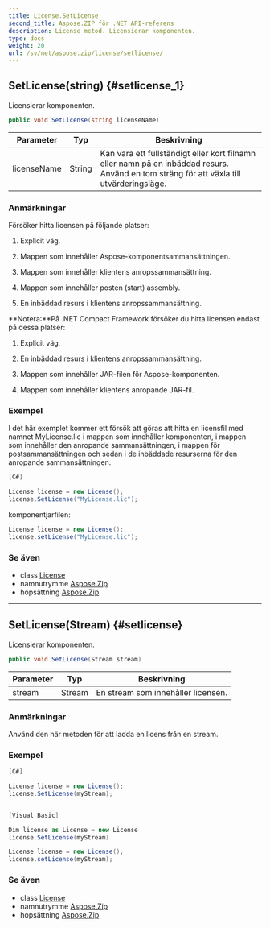 ```yaml
---
title: License.SetLicense
second_title: Aspose.ZIP för .NET API-referens
description: License metod. Licensierar komponenten.
type: docs
weight: 20
url: /sv/net/aspose.zip/license/setlicense/
---
```

## SetLicense(string) {#setlicense_1}

Licensierar komponenten.

```csharp
public void SetLicense(string licenseName)
```

| Parameter | Typ | Beskrivning |
| --- | --- | --- |
| licenseName | String | Kan vara ett fullständigt eller kort filnamn eller namn på en inbäddad resurs. Använd en tom sträng för att växla till utvärderingsläge. |

### Anmärkningar

Försöker hitta licensen på följande platser:

1. Explicit väg.

2. Mappen som innehåller Aspose-komponentsammansättningen.

3. Mappen som innehåller klientens anropssammansättning.

4. Mappen som innehåller posten (start) assembly.

5. En inbäddad resurs i klientens anropssammansättning.

**Notera:**På .NET Compact Framework försöker du hitta licensen endast på dessa platser:

1. Explicit väg.

2. En inbäddad resurs i klientens anropssammansättning.

2. Mappen som innehåller JAR-filen för Aspose-komponenten.

3. Mappen som innehåller klientens anropande JAR-fil.

### Exempel

I det här exemplet kommer ett försök att göras att hitta en licensfil med namnet MyLicense.lic i mappen som innehåller  komponenten, i mappen som innehåller den anropande sammansättningen, i mappen för postsammansättningen och sedan i de inbäddade resurserna för den anropande sammansättningen.

```csharp
[C#]

License license = new License();
license.SetLicense("MyLicense.lic");
```

komponentjarfilen:

```csharp
License license = new License();
license.setLicense("MyLicense.lic");
```

### Se även

* class [License](../)
* namnutrymme [Aspose.Zip](../../license/)
* hopsättning [Aspose.Zip](../../../)

---

## SetLicense(Stream) {#setlicense}

Licensierar komponenten.

```csharp
public void SetLicense(Stream stream)
```

| Parameter | Typ | Beskrivning |
| --- | --- | --- |
| stream | Stream | En stream som innehåller licensen. |

### Anmärkningar

Använd den här metoden för att ladda en licens från en stream.

### Exempel

```csharp
[C#]

License license = new License();
license.SetLicense(myStream);


[Visual Basic]

Dim license as License = new License
license.SetLicense(myStream)

License license = new License();
license.setLicense(myStream);
```

### Se även

* class [License](../)
* namnutrymme [Aspose.Zip](../../license/)
* hopsättning [Aspose.Zip](../../../)



